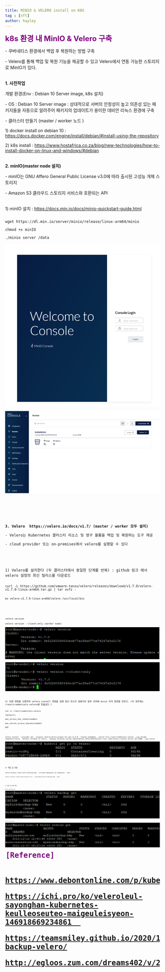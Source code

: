 ```yaml
---
title: MINIO & VELERO install on K8S 
tag : [nft]
author: hayley
---
```


<font size="5" color="purple"><b>k8s 환경 내 MinIO & Velero 구축</b></font>
<p>- 쿠버네티스 환경에서 백업 후 복원하는 방법 구축
<p>- Velero를 통해 백업 및 복원 기능을 제공할 수 있고 Velero에서 연동 가능한 스토리지로 MinIO가 있다.
<br>
<br>
<p><b>1. 사전작업</b>
<p>개발 환경(Env : Debian 10 Server image, k8s 설치) 
<p>- OS : Debian 10 Server image : 상대적으로 서버의 안정성이 높고 의존성 있는 패키지들을 자동으로 알려주어 패키지의 업데이트가 용이한 데비안 리눅스 환경에 구축
<p>- 클러스터 만들기 (master / worker 노드 )
<br>
<p>  1) docker install on debian 10 : <a href="https://docs.docker.com/engine/install/debian/#install-using-the-repository">https://docs.docker.com/engine/install/debian/#install-using-the-repository</a>
<p>  2) k8s install : <a href="https://www.hostafrica.co.za/blog/new-technologies/how-to-install-docker-on-linux-and-windows/#debian">https://www.hostafrica.co.za/blog/new-technologies/how-to-install-docker-on-linux-and-windows/#debian</a>
<br>
<br>
<p><b>2. minIO(master node 설치)</b>
<p>- minIO는 GNU Affero General Public License v3.0에 따라 출시된 고성능 개체 스토리지
<p>- Amazon S3 클라우드 스토리지 서비스와 호환되는 API
<br>
<br>
<p>1) minIO 설치 : <a href="https://docs.min.io/docs/minio-quickstart-guide.html">https://docs.min.io/docs/minio-quickstart-guide.html</a>
<div class="language-bash highlighter-rouge"><div class="highlight"><pre class="highlight"><code><p>wget https://dl.min.io/server/minio/release/linux-arm64/minio
<p>chmod +x minIO
<p>./minio server /data
<p><img src="https://raw.githubusercontent.com/hayleyshim/hayleyshim.github.io/master/assets/images/projects/minio1.png">
<p><img src="https://raw.githubusercontent.com/hayleyshim/hayleyshim.github.io/master/assets/images/projects/minio2.png">  
<br> 
<br>  
<br>  
<p><b>3. Velero  https://velero.io/docs/v1.7/ (master / worker 모두 설치)</b>
<p>- Velero는 Kubernetes 클러스터 리소스 및 영구 볼륨을 백업 및 복원하는 도구 제공
<p>- cloud provider 또는 on-premises에서 velero를 실행할 수 있다
<br>
<br>
<p>1) Velero를 설치한다 (두 클러스터에서 동일한 단계를 반복) : github 링크 에서 velero 설정의 최신 릴리스를 다운로드
<div class="language-bash highlighter-rouge"><div class="highlight"><pre class="highlight"><code><p>curl -L https://github.com/vmware-tanzu/velero/releases/download/v1.7.0/velero-v1.7.0-linux-arm64.tar.gz | tar xvfz - 
<div class="language-bash highlighter-rouge"><div class="highlight"><pre class="highlight"><code><p>mv velero-v1.7.0-linux-arm64/velero /usr/local/bin  
<br>
<br> 
<div class="language-bash highlighter-rouge"><div class="highlight"><pre class="highlight"><code><p>velero version  
<p>velero version --client-only (worker node)  
<p><img src="https://raw.githubusercontent.com/hayleyshim/hayleyshim.github.io/master/assets/images/projects/velero1.png">    
<p><img src="https://raw.githubusercontent.com/hayleyshim/hayleyshim.github.io/master/assets/images/projects/velero2.png">    
<br>
<p>2) 아래 명령을 사용하여 velero install 명령을 실행 중인 마스터 컴퓨터의 일부 위치에 minio 자격 증명을 만든다. (이 경우에는 /root/credentials-velero에 만들었다 ) 
<div class="language-bash highlighter-rouge"><div class="highlight"><pre class="highlight"><code><p>cat <<EOF>> /root/credentials-velero
<p>[default]
<p>aws_access_key_id=minioadmin 
<p>aws_secret_access_key=minioadmin 
<p>EOF
<br> 
<div class="language-bash highlighter-rouge"><div class="highlight"><pre class="highlight"><code><p>velero install --provider aws --plugins velero/velero-plugin-for-aws:v1.0.0 --bucket kubedemo --secret-file /root/credentials-velero --use-volume-snapshots=false --default-volumes-to-restic --backup-location-config region=minio,s3ForcePathStyle="true",s3Url=http://[minio server IP]:9000 --use-restic 
<p><img src="https://raw.githubusercontent.com/hayleyshim/hayleyshim.github.io/master/assets/images/projects/velero3.png"> 
<br>
<br> 
<p>3) 백업 및 복원
<div class="language-bash highlighter-rouge"><div class="highlight"><pre class="highlight"><code><p>velero backup create myfirstbackup-bkp --include-namespaces my-namespace --wait 
<div class="language-bash highlighter-rouge"><div class="highlight"><pre class="highlight"><code><p>velero restore create myfirsrestore-rst --from-backup myfirstbackup-bkp --wait
<br>
<br> 
<p>4) 백업 및 복원 확인
<div class="language-bash highlighter-rouge"><div class="highlight"><pre class="highlight"><code><p>velero backup get 
<p><img src="https://raw.githubusercontent.com/hayleyshim/hayleyshim.github.io/master/assets/images/projects/velero4.png">      
<div class="language-bash highlighter-rouge"><div class="highlight"><pre class="highlight"><code><p>velero restore get
<p><img src="https://raw.githubusercontent.com/hayleyshim/hayleyshim.github.io/master/assets/images/projects/velero5.png">   
  
<br> <font size="5" color="purple"><b>[Reference]
<p><a href="https://www.debontonline.com/p/kubernetes.html">https://www.debontonline.com/p/kubernetes.html 
<p><a href="https://ichi.pro/ko/veleroleul-sayonghan-kubernetes-keulleoseuteo-maigeuleisyeon-146918669234861">https://ichi.pro/ko/veleroleul-sayonghan-kubernetes-keulleoseuteo-maigeuleisyeon-146918669234861  
<p><a href="https://teamsmiley.github.io/2020/10/10/kubernetes-backup-velero/">https://teamsmiley.github.io/2020/10/10/kubernetes-backup-velero/
<p><a href="http://egloos.zum.com/dreams402/v/2663455">http://egloos.zum.com/dreams402/v/2663455 
